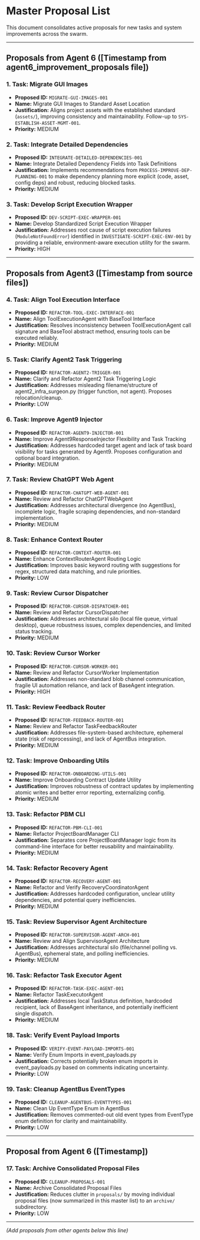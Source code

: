 # Master Proposal List

This document consolidates active proposals for new tasks and system improvements across the swarm.

---

## Proposals from Agent 6 ([Timestamp from agent6_improvement_proposals file])

### 1. Task: Migrate GUI Images
- **Proposed ID:** `MIGRATE-GUI-IMAGES-001`
- **Name:** Migrate GUI Images to Standard Asset Location
- **Justification:** Aligns project assets with the established standard (`assets/`), improving consistency and maintainability. Follow-up to `SYS-ESTABLISH-ASSET-MGMT-001`.
- **Priority:** MEDIUM

### 2. Task: Integrate Detailed Dependencies
- **Proposed ID:** `INTEGRATE-DETAILED-DEPENDENCIES-001`
- **Name:** Integrate Detailed Dependency Fields into Task Definitions
- **Justification:** Implements recommendations from `PROCESS-IMPROVE-DEP-PLANNING-001` to make dependency planning more explicit (code, asset, config deps) and robust, reducing blocked tasks.
- **Priority:** MEDIUM

### 3. Task: Develop Script Execution Wrapper
- **Proposed ID:** `DEV-SCRIPT-EXEC-WRAPPER-001`
- **Name:** Develop Standardized Script Execution Wrapper
- **Justification:** Addresses root cause of script execution failures (`ModuleNotFoundError`) identified in `INVESTIGATE-SCRIPT-EXEC-ENV-001` by providing a reliable, environment-aware execution utility for the swarm.
- **Priority:** HIGH

---

## Proposals from Agent3 ([Timestamp from source files])

### 4. Task: Align Tool Execution Interface
- **Proposed ID:** `REFACTOR-TOOL-EXEC-INTERFACE-001`
- **Name:** Align ToolExecutionAgent with BaseTool Interface
- **Justification:** Resolves inconsistency between ToolExecutionAgent call signature and BaseTool abstract method, ensuring tools can be executed reliably.
- **Priority:** MEDIUM

### 5. Task: Clarify Agent2 Task Triggering
- **Proposed ID:** `REFACTOR-AGENT2-TRIGGER-001`
- **Name:** Clarify and Refactor Agent2 Task Triggering Logic
- **Justification:** Addresses misleading filename/structure of agent2_infra_surgeon.py (trigger function, not agent). Proposes relocation/cleanup.
- **Priority:** LOW

### 6. Task: Improve Agent9 Injector
- **Proposed ID:** `REFACTOR-AGENT9-INJECTOR-001`
- **Name:** Improve Agent9ResponseInjector Flexibility and Task Tracking
- **Justification:** Addresses hardcoded target agent and lack of task board visibility for tasks generated by Agent9. Proposes configuration and optional board integration.
- **Priority:** MEDIUM

### 7. Task: Review ChatGPT Web Agent
- **Proposed ID:** `REFACTOR-CHATGPT-WEB-AGENT-001`
- **Name:** Review and Refactor ChatGPTWebAgent
- **Justification:** Addresses architectural divergence (no AgentBus), incomplete logic, fragile scraping dependencies, and non-standard implementation.
- **Priority:** MEDIUM

### 8. Task: Enhance Context Router
- **Proposed ID:** `REFACTOR-CONTEXT-ROUTER-001`
- **Name:** Enhance ContextRouterAgent Routing Logic
- **Justification:** Improves basic keyword routing with suggestions for regex, structured data matching, and rule priorities.
- **Priority:** LOW

### 9. Task: Review Cursor Dispatcher
- **Proposed ID:** `REFACTOR-CURSOR-DISPATCHER-001`
- **Name:** Review and Refactor CursorDispatcher
- **Justification:** Addresses architectural silo (local file queue, virtual desktop), queue robustness issues, complex dependencies, and limited status tracking.
- **Priority:** MEDIUM

### 10. Task: Review Cursor Worker
- **Proposed ID:** `REFACTOR-CURSOR-WORKER-001`
- **Name:** Review and Refactor CursorWorker Implementation
- **Justification:** Addresses non-standard blob channel communication, fragile UI automation reliance, and lack of BaseAgent integration.
- **Priority:** HIGH

### 11. Task: Review Feedback Router
- **Proposed ID:** `REFACTOR-FEEDBACK-ROUTER-001`
- **Name:** Review and Refactor TaskFeedbackRouter
- **Justification:** Addresses file-system-based architecture, ephemeral state (risk of reprocessing), and lack of AgentBus integration.
- **Priority:** MEDIUM

### 12. Task: Improve Onboarding Utils
- **Proposed ID:** `REFACTOR-ONBOARDING-UTILS-001`
- **Name:** Improve Onboarding Contract Update Utility
- **Justification:** Improves robustness of contract updates by implementing atomic writes and better error reporting, externalizing config.
- **Priority:** MEDIUM

### 13. Task: Refactor PBM CLI
- **Proposed ID:** `REFACTOR-PBM-CLI-001`
- **Name:** Refactor ProjectBoardManager CLI
- **Justification:** Separates core ProjectBoardManager logic from its command-line interface for better reusability and maintainability.
- **Priority:** MEDIUM

### 14. Task: Refactor Recovery Agent
- **Proposed ID:** `REFACTOR-RECOVERY-AGENT-001`
- **Name:** Refactor and Verify RecoveryCoordinatorAgent
- **Justification:** Addresses hardcoded configuration, unclear utility dependencies, and potential query inefficiencies.
- **Priority:** MEDIUM

### 15. Task: Review Supervisor Agent Architecture
- **Proposed ID:** `REFACTOR-SUPERVISOR-AGENT-ARCH-001`
- **Name:** Review and Align SupervisorAgent Architecture
- **Justification:** Addresses architectural silo (file/channel polling vs. AgentBus), ephemeral state, and polling inefficiencies.
- **Priority:** MEDIUM

### 16. Task: Refactor Task Executor Agent
- **Proposed ID:** `REFACTOR-TASK-EXEC-AGENT-001`
- **Name:** Refactor TaskExecutorAgent
- **Justification:** Addresses local TaskStatus definition, hardcoded recipient, lack of BaseAgent inheritance, and potentially inefficient single dispatch.
- **Priority:** MEDIUM

### 18. Task: Verify Event Payload Imports
- **Proposed ID:** `VERIFY-EVENT-PAYLOAD-IMPORTS-001`
- **Name:** Verify Enum Imports in event_payloads.py
- **Justification:** Corrects potentially broken enum imports in event_payloads.py based on comments indicating uncertainty.
- **Priority:** LOW

### 19. Task: Cleanup AgentBus EventTypes
- **Proposed ID:** `CLEANUP-AGENTBUS-EVENTTYPES-001`
- **Name:** Clean Up EventType Enum in AgentBus
- **Justification:** Removes commented-out old event types from EventType enum definition for clarity and maintainability.
- **Priority:** LOW

---

## Proposal from Agent 6 ([Timestamp])

### 17. Task: Archive Consolidated Proposal Files
- **Proposed ID:** `CLEANUP-PROPOSALS-001`
- **Name:** Archive Consolidated Proposal Files
- **Justification:** Reduces clutter in `proposals/` by moving individual proposal files (now summarized in this master list) to an `archive/` subdirectory.
- **Priority:** LOW

---

_(Add proposals from other agents below this line)_

